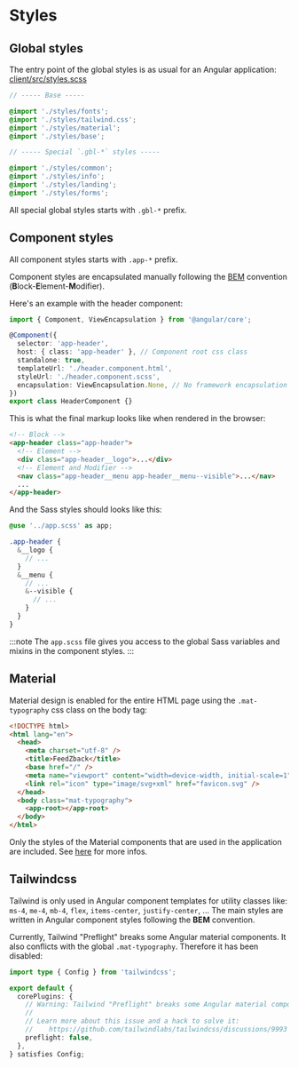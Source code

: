 # Styles

## Global styles

The entry point of the global styles is as usual for an Angular application: [client/src/styles.scss](https://github.com/Zenika/feedzback/tree/main/client/src/styles.scss)

```scss
// ----- Base -----

@import './styles/fonts';
@import './styles/tailwind.css';
@import './styles/material';
@import './styles/base';

// ----- Special `.gbl-*` styles -----

@import './styles/common';
@import './styles/info';
@import './styles/landing';
@import './styles/forms';
```

All special global styles starts with `.gbl-*` prefix.

## Component styles

All component styles starts with `.app-*` prefix.

Component styles are encapsulated manually following the [BEM](https://getbem.com/introduction/) convention (**B**lock-**E**lement-**M**odifier).

Here's an example with the header component:

```ts title="client/src/app/header/header.component.ts"
import { Component, ViewEncapsulation } from '@angular/core';

@Component({
  selector: 'app-header',
  host: { class: 'app-header' }, // Component root css class
  standalone: true,
  templateUrl: './header.component.html',
  styleUrl: './header.component.scss',
  encapsulation: ViewEncapsulation.None, // No framework encapsulation
})
export class HeaderComponent {}
```

This is what the final markup looks like when rendered in the browser:

```html
<!-- Block -->
<app-header class="app-header">
  <!-- Element -->
  <div class="app-header__logo">...</div>
  <!-- Element and Modifier -->
  <nav class="app-header__menu app-header__menu--visible">...</nav>
  ...
</app-header>
```

And the Sass styles should looks like this:

```scss title="client/src/app/header/header.component.scss"
@use '../app.scss' as app;

.app-header {
  &__logo {
    // ...
  }
  &__menu {
    // ...
    &--visible {
      // ...
    }
  }
}
```

:::note
The `app.scss` file gives you access to the global Sass variables and mixins in the component styles.
:::

## Material

Material design is enabled for the entire HTML page using the `.mat-typography` css class on the body tag:

```html title="client/src/index.html"
<!DOCTYPE html>
<html lang="en">
  <head>
    <meta charset="utf-8" />
    <title>FeedZback</title>
    <base href="/" />
    <meta name="viewport" content="width=device-width, initial-scale=1" />
    <link rel="icon" type="image/svg+xml" href="favicon.svg" />
  </head>
  <body class="mat-typography">
    <app-root></app-root>
  </body>
</html>
```

Only the styles of the Material components that are used in the application are included.
See [here](https://github.com/Zenika/feedzback/tree/main/client/src/styles/material/index.scss) for more infos.

## Tailwindcss

Tailwind is only used in Angular component templates for utility classes like: `ms-4`, `me-4`, `mb-4`, `flex`, `items-center`, `justify-center`, ...
The main styles are written in Angular component styles following the **BEM** convention.

Currently, Tailwind "Preflight" breaks some Angular material components.
It also conflicts with the global `.mat-typography`.
Therefore it has been disabled:

```ts title="client/tailwind.config.ts"
import type { Config } from 'tailwindcss';

export default {
  corePlugins: {
    // Warning: Tailwind "Preflight" breaks some Angular material components
    //
    // Learn more about this issue and a hack to solve it:
    //    https://github.com/tailwindlabs/tailwindcss/discussions/9993
    preflight: false,
  },
} satisfies Config;
```
